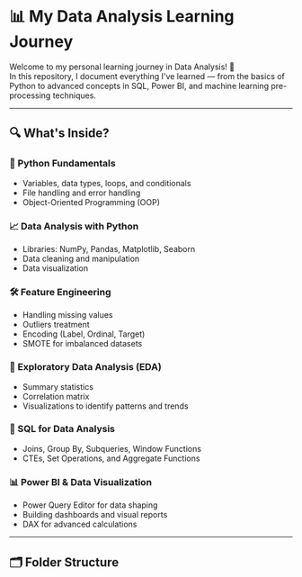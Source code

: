 # 📊 My Data Analysis Learning Journey

Welcome to my personal learning journey in Data Analysis! 🚀  
In this repository, I document everything I've learned — from the basics of Python to advanced concepts in SQL, Power BI, and machine learning pre-processing techniques.

---

## 🔍 What's Inside?

### 🐍 Python Fundamentals
- Variables, data types, loops, and conditionals
- File handling and error handling
- Object-Oriented Programming (OOP)

### 📈 Data Analysis with Python
- Libraries: NumPy, Pandas, Matplotlib, Seaborn
- Data cleaning and manipulation
- Data visualization

### 🛠️ Feature Engineering
- Handling missing values
- Outliers treatment
- Encoding (Label, Ordinal, Target)
- SMOTE for imbalanced datasets

### 🔎 Exploratory Data Analysis (EDA)
- Summary statistics
- Correlation matrix
- Visualizations to identify patterns and trends

### 🧠 SQL for Data Analysis
- Joins, Group By, Subqueries, Window Functions
- CTEs, Set Operations, and Aggregate Functions

### 📊 Power BI & Data Visualization
- Power Query Editor for data shaping
- Building dashboards and visual reports
- DAX for advanced calculations

---

## 🗂 Folder Structure

